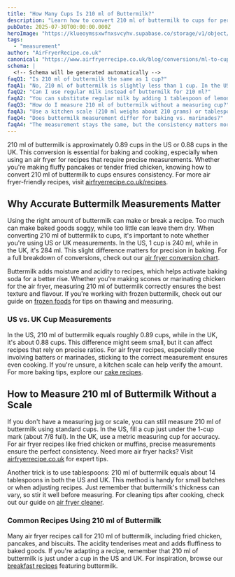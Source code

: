```yaml
---
title: "How Many Cups Is 210 ml of Buttermilk?"
description: "Learn how to convert 210 ml of buttermilk to cups for perfect baking results every time. Includes UK and US measurements."
pubDate: 2025-07-30T00:00:00.000Z
heroImage: "https://klueoymssxwfnxsvcyhv.supabase.co/storage/v1/object/public/Shmucket/how-many-cups-is-210-ml-of-buttermilk.webp"
tags:
  - "measurement"
author: "AirFryerRecipe.co.uk"
canonical: "https://www.airfryerrecipe.co.uk/blog/conversions/ml-to-cups/how-many-cups-is-210-ml-of-buttermilk"
schema: |
  <!-- Schema will be generated automatically -->
faqQ1: "Is 210 ml of buttermilk the same as 1 cup?"
faqA1: "No, 210 ml of buttermilk is slightly less than 1 cup. In the US, it's about 0.89 cups, and in the UK, it's roughly 0.88 cups. Always check your recipe's measurement system for accuracy."
faqQ2: "Can I use regular milk instead of buttermilk for 210 ml?"
faqA2: "You can substitute regular milk by adding 1 tablespoon of lemon juice or vinegar to 210 ml of milk. Let it sit for 5 minutes to thicken. However, buttermilk's acidity is ideal for certain recipes."
faqQ3: "How do I measure 210 ml of buttermilk without a measuring cup?"
faqA3: "Use a kitchen scale (210 ml weighs about 210 grams) or tablespoons (14 tablespoons). For air fryer recipes, precision matters, so a measuring jug is best."
faqQ4: "Does buttermilk measurement differ for baking vs. marinades?"
faqA4: "The measurement stays the same, but the consistency matters more for baking. For marinades, slight variations won't affect the outcome as much as in baked goods."
---
```

<p>210 ml of buttermilk is approximately 0.89 cups in the US or 0.88 cups in the UK. This conversion is essential for baking and cooking, especially when using an air fryer for recipes that require precise measurements. Whether you're making fluffy pancakes or tender fried chicken, knowing how to convert 210 ml of buttermilk to cups ensures consistency. For more air fryer-friendly recipes, visit <a href=https://www.airfryerrecipe.co.uk/recipes>airfryerrecipe.co.uk/recipes</a>.</p>  

<h2>Why Accurate Buttermilk Measurements Matter</h2>  
<p>Using the right amount of buttermilk can make or break a recipe. Too much can make baked goods soggy, while too little can leave them dry. When converting 210 ml of buttermilk to cups, it's important to note whether you're using US or UK measurements. In the US, 1 cup is 240 ml, while in the UK, it's 284 ml. This slight difference matters for precision in baking. For a full breakdown of conversions, check out our <a href=https://www.airfryerrecipe.co.uk/air-fryer-conversion-chart>air fryer conversion chart</a>.</p>  

<p>Buttermilk adds moisture and acidity to recipes, which helps activate baking soda for a better rise. Whether you're making scones or marinating chicken for the air fryer, measuring 210 ml of buttermilk correctly ensures the best texture and flavour. If you're working with frozen buttermilk, check out our guide on <a href=https://www.airfryerrecipe.co.uk/recipe-category/frozen-foods>frozen foods</a> for tips on thawing and measuring.</p>  

<h3>US vs. UK Cup Measurements</h3>  
<p>In the US, 210 ml of buttermilk equals roughly 0.89 cups, while in the UK, it's about 0.88 cups. This difference might seem small, but it can affect recipes that rely on precise ratios. For air fryer recipes, especially those involving batters or marinades, sticking to the correct measurement ensures even cooking. If you're unsure, a kitchen scale can help verify the amount. For more baking tips, explore our <a href=https://www.airfryerrecipe.co.uk/recipe-category/cakes>cake recipes</a>.</p>  

<h2>How to Measure 210 ml of Buttermilk Without a Scale</h2>  
<p>If you don't have a measuring jug or scale, you can still measure 210 ml of buttermilk using standard cups. In the US, fill a cup just under the 1-cup mark (about 7/8 full). In the UK, use a metric measuring cup for accuracy. For air fryer recipes like fried chicken or muffins, precise measurements ensure the perfect consistency. Need more air fryer hacks? Visit <a href=https://www.airfryerrecipe.co.uk>airfryerrecipe.co.uk</a> for expert tips.</p>  

<p>Another trick is to use tablespoons: 210 ml of buttermilk equals about 14 tablespoons in both the US and UK. This method is handy for small batches or when adjusting recipes. Just remember that buttermilk's thickness can vary, so stir it well before measuring. For cleaning tips after cooking, check out our guide on <a href=https://www.airfryerrecipe.co.uk/air-fryer-cleaner>air fryer cleaner</a>.</p>  

<h3>Common Recipes Using 210 ml of Buttermilk</h3>  
<p>Many air fryer recipes call for 210 ml of buttermilk, including fried chicken, pancakes, and biscuits. The acidity tenderises meat and adds fluffiness to baked goods. If you're adapting a recipe, remember that 210 ml of buttermilk is just under a cup in the US and UK. For inspiration, browse our <a href=https://www.airfryerrecipe.co.uk/recipe-category/breakfast>breakfast recipes</a> featuring buttermilk.</p>
